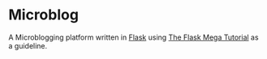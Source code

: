 # Microblog
A Microblogging platform written in [Flask](flask.pocoo.org) using [The Flask Mega Tutorial](https://blog.miguelgrinberg.com/post/the-flask-mega-tutorial-part-i-hello-world) as a guideline. 
